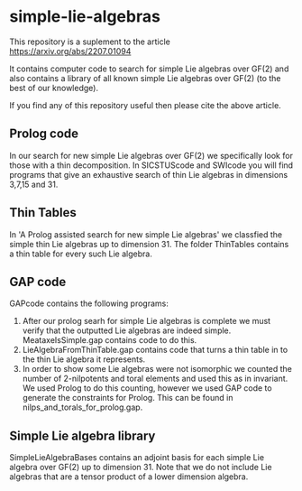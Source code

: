 # simple-lie-algebras
This repository is a suplement to the article https://arxiv.org/abs/2207.01094 

It contains computer code to search for simple Lie algebras over GF(2) and also contains a library of all known simple Lie algebras over GF(2) (to the best of our knowledge).

If you find any of this repository useful then please cite the above article.

## Prolog code
In our search for new simple Lie algebras over GF(2) we specifically look for those with a thin decomposition.
In SICSTUScode and SWIcode you will find programs that give an exhaustive search of thin Lie algebras in
dimensions 3,7,15 and 31. 

## Thin Tables
In 'A Prolog assisted search for new simple Lie algebras' we classfied the simple thin Lie algebras up to dimension 31. The folder ThinTables contains 
a thin table for every such Lie algebra.

## GAP code
GAPcode contains the following programs:
1) After our prolog searh for simple Lie algebras is complete we must verify that the outputted Lie algebras are indeed simple. MeataxeIsSimple.gap contains code to do this.
2) LieAlgebraFromThinTable.gap contains code that turns a thin table in to the thin Lie algebra it represents.
3) In order to show some Lie algebras were not isomorphic we counted the number of 2-nilpotents and toral elements and used this as in invariant. We used Prolog to do this counting, however we used GAP code to generate the constraints for Prolog. This can be found in nilps_and_torals_for_prolog.gap.

## Simple Lie algebra library
SimpleLieAlgebraBases contains an adjoint basis for each simple Lie algebra over GF(2) up to dimension 31. Note that we do not include Lie algebras that are a tensor product of a lower dimension algebra. 
